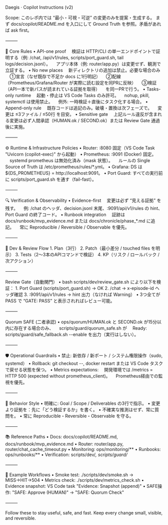 Daegis · Copilot Instructions (v2)

Scope:
このレポ内では “最小・可視・可逆” の変更のみを提案・生成する。
まず docs/copilot/README.md を入口にして Ground Truth を参照。矛盾があれば ask first。

⸻

🧭 Core Rules
	•	API-one proof
　検証は HTTP/CLI の単一エンドポイントで証明する（例: /chat, /api/v1/rules, scripts/port_guard.sh, tail logs/decision.jsonl）。
　アプリ本体（例: router/app.py）は変更せず、観測で立証する。
	•	No new places
　新ディレクトリの追加は禁止。必要な場合のみ
　①宣言（なぜ既存で不足か docs に1行明記）
　②配線（Prometheus/Grafana/Router が実際に読む設定を同PRに反映）
　③検証（API一本で新パスが読まれている証拠を取得）
　を同一PRで行う。
	•	Tasks-only runtime
　起動・停止は VS Code Tasks のみ許可。
　nohup, pkill, systemctl は使用禁止。
　例外: 一時検証＋直後にタスク化する場合。
	•	Append-only rule
　既存コードは追記のみ。破壊・置換は次フェーズで。
　変更は ≤3ファイル / ≤50行 を目安。
	•	Sensitive gate
　上記ルール違反が含まれる変更は必ず人間承認（HUMAN.ok / SECOND.ok）または Review Gate 通過後に実施。

⸻

⚙️ Runtime & Infrastructure Policies
	•	Router: :8080 固定（VS Code Task "Uvicorn (copilot-exec)" から起動）
	•	Prometheus: :9091 (Docker) 固定。
　systemd prometheus は無効化済み（mask 状態）。
　ルールの Single Source of Truth は /etc/prometheus/rules/*.yml。
	•	Grafana: DS は ${DS_PROMETHEUS} = http://localhost:9091。
	•	Port Guard: すべての実行前に scripts/port_guard.sh を通す（fail-fast）。

⸻

🔍 Verification & Observability
	•	Evidence-first
　変更は必ず “見える証拠” を残す。
　例: /chat のヘッダ、decision.jsonl 末尾、:9091/api/v1/rules の hint、Port Guard の終了コード。
	•	Runbook integration
　証跡は docs/runbook/mvp_evidence.md または docs/chronicle/phase_*.md に追記。
　常に Reproducible / Reversible / Observable を優先。

⸻

🧩 Dev & Review Flow
	1.	Plan（3行）
	2.	Patch（最小差分 / touched files を明示）
	3.	Tests（2〜3本のAPIコマンドで検証）
	4.	KP（リスク / ロールバック / 次アクション）

⸻

Review Gate（自動関門）
	•	bash scripts/dev/review_gate.sh により以下を検証：
	1.	Port Guard (scripts/port_guard.sh) → OK
	2.	/chat → x-episode-id ヘッダ確認
	3.	:9091/api/v1/rules → hint 出力（なければ Warning）
	•	3つ全てが PASS で “GATE: PASS” と表示されればレビュー可能。

⸻

Quorum SAFE (二者承認)
	•	ops/quorum/HUMAN.ok と SECOND.ok が15分以内に存在する場合のみ、
　scripts/guard/quorum_safe.sh が
　Ready: scripts/guard/safe_fallback.sh --enable を出力（実行はしない）。

⸻

🛡️ Operational Guardrails
	•	禁止: 新依存 / 新ポート / システム権限操作（sudo, systemd）
	•	Rollback: git checkout --, docker restart または VS Code タスクで戻せる状態を保つ。
	•	Metrics expectations:
　開発環境では /metrics = HTTP 500 (expected without prometheus_client)。
　Prometheus経由での監視を優先。

⸻

🧠 Behavior Style
	•	明確に: Goal / Scope / Deliverables の3行で指示。
	•	変更より証拠を：先に「どう検証するか」を書く。
	•	不確実な推測はせず、常に質問を。
	•	常に Reproducible・Reversible・Observable を守る。

⸻

📚 Reference Paths
	•	Docs: docs/copilot/README.md, docs/runbook/mvp_evidence.md
	•	Router: router/app.py, router/chat_cache_timeout.py
	•	Monitoring: ops/monitoring/**
	•	Runbooks: ops/runbooks/**
	•	Verification: scripts/dev/*, scripts/guard/*

⸻

🧩 Example Workflows
	•	Smoke test: ./scripts/dev/smoke.sh → MISS→HIT→504
	•	Metrics check: ./scripts/dev/metrics_check.sh
	•	Evidence snapshot: VS Code task "Evidence: Snapshot (append)"
	•	SAFE操作: "SAFE: Approve (HUMAN)" → "SAFE: Quorum Check"

⸻

Follow these to stay useful, safe, and fast.
Keep every change small, visible, and reversible.

